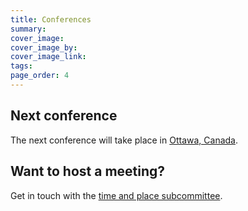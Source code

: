 ```yaml
---
title: Conferences
summary: 
cover_image: 
cover_image_by: 
cover_image_link: 
tags: 
page_order: 4
---
```


## Next conference

The next conference will take place in [Ottawa, Canada]({filename}./conferences/2017.md).

## Want to host a meeting?

Get in touch with the [time and place subcommittee]({filename}./about/committees/tardis.md).